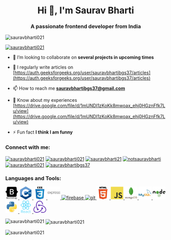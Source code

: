 <h1 align="center">Hi 👋, I'm Saurav Bharti</h1>
<h3 align="center">A passionate frontend developer from India</h3>

<p align="left"> <img src="https://komarev.com/ghpvc/?username=sauravbharti021&label=Profile%20views&color=0e75b6&style=flat" alt="sauravbharti021" /> </p>

<p align="left"> <a href="https://github.com/ryo-ma/github-profile-trophy"><img src="https://github-profile-trophy.vercel.app/?username=sauravbharti021" alt="sauravbharti021" /></a> </p>

- 👯 I’m looking to collaborate on **several projects in upcoming times**

- 📝 I regularly write articles on [https://auth.geeksforgeeks.org/user/sauravbhartibgs37/articles](https://auth.geeksforgeeks.org/user/sauravbhartibgs37/articles)

- 📫 How to reach me **sauravbhartibgs37@gmail.com**

- 📄 Know about my experiences [https://drive.google.com/file/d/1mUNDI1zKoKk8mwoax_ehj0HGznFfk7Lu/view](https://drive.google.com/file/d/1mUNDI1zKoKk8mwoax_ehj0HGznFfk7Lu/view)

- ⚡ Fun fact **I think I am funny**

<h3 align="left">Connect with me:</h3>
<p align="left">
<a href="https://twitter.com/sauravbharti021" target="blank"><img align="center" src="https://raw.githubusercontent.com/rahuldkjain/github-profile-readme-generator/master/src/images/icons/Social/twitter.svg" alt="sauravbharti021" height="30" width="40" /></a>
<a href="https://linkedin.com/in/sauravbharti021" target="blank"><img align="center" src="https://raw.githubusercontent.com/rahuldkjain/github-profile-readme-generator/master/src/images/icons/Social/linked-in-alt.svg" alt="sauravbharti021" height="30" width="40" /></a>
<a href="https://www.codechef.com/users/sauravbharti21" target="blank"><img align="center" src="https://cdn.jsdelivr.net/npm/simple-icons@3.1.0/icons/codechef.svg" alt="sauravbharti21" height="30" width="40" /></a>
<a href="https://codeforces.com/profile/notsauravbharti" target="blank"><img align="center" src="https://raw.githubusercontent.com/rahuldkjain/github-profile-readme-generator/master/src/images/icons/Social/codeforces.svg" alt="notsauravbharti" height="30" width="40" /></a>
<a href="https://www.leetcode.com/sauravbharti021" target="blank"><img align="center" src="https://raw.githubusercontent.com/rahuldkjain/github-profile-readme-generator/master/src/images/icons/Social/leet-code.svg" alt="sauravbharti021" height="30" width="40" /></a>
<a href="https://auth.geeksforgeeks.org/user/sauravbhartibgs37" target="blank"><img align="center" src="https://raw.githubusercontent.com/rahuldkjain/github-profile-readme-generator/master/src/images/icons/Social/geeks-for-geeks.svg" alt="sauravbhartibgs37" height="30" width="40" /></a>
</p>

<h3 align="left">Languages and Tools:</h3>
<p align="left"> <a href="https://getbootstrap.com" target="_blank" rel="noreferrer"> <img src="https://raw.githubusercontent.com/devicons/devicon/master/icons/bootstrap/bootstrap-plain-wordmark.svg" alt="bootstrap" width="40" height="40"/> </a> <a href="https://www.w3schools.com/cpp/" target="_blank" rel="noreferrer"> <img src="https://raw.githubusercontent.com/devicons/devicon/master/icons/cplusplus/cplusplus-original.svg" alt="cplusplus" width="40" height="40"/> </a> <a href="https://www.w3schools.com/css/" target="_blank" rel="noreferrer"> <img src="https://raw.githubusercontent.com/devicons/devicon/master/icons/css3/css3-original-wordmark.svg" alt="css3" width="40" height="40"/> </a> <a href="https://expressjs.com" target="_blank" rel="noreferrer"> <img src="https://raw.githubusercontent.com/devicons/devicon/master/icons/express/express-original-wordmark.svg" alt="express" width="40" height="40"/> </a> <a href="https://firebase.google.com/" target="_blank" rel="noreferrer"> <img src="https://www.vectorlogo.zone/logos/firebase/firebase-icon.svg" alt="firebase" width="40" height="40"/> </a> <a href="https://git-scm.com/" target="_blank" rel="noreferrer"> <img src="https://www.vectorlogo.zone/logos/git-scm/git-scm-icon.svg" alt="git" width="40" height="40"/> </a> <a href="https://www.w3.org/html/" target="_blank" rel="noreferrer"> <img src="https://raw.githubusercontent.com/devicons/devicon/master/icons/html5/html5-original-wordmark.svg" alt="html5" width="40" height="40"/> </a> <a href="https://developer.mozilla.org/en-US/docs/Web/JavaScript" target="_blank" rel="noreferrer"> <img src="https://raw.githubusercontent.com/devicons/devicon/master/icons/javascript/javascript-original.svg" alt="javascript" width="40" height="40"/> </a> <a href="https://www.mongodb.com/" target="_blank" rel="noreferrer"> <img src="https://raw.githubusercontent.com/devicons/devicon/master/icons/mongodb/mongodb-original-wordmark.svg" alt="mongodb" width="40" height="40"/> </a> <a href="https://www.mysql.com/" target="_blank" rel="noreferrer"> <img src="https://raw.githubusercontent.com/devicons/devicon/master/icons/mysql/mysql-original-wordmark.svg" alt="mysql" width="40" height="40"/> </a> <a href="https://nodejs.org" target="_blank" rel="noreferrer"> <img src="https://raw.githubusercontent.com/devicons/devicon/master/icons/nodejs/nodejs-original-wordmark.svg" alt="nodejs" width="40" height="40"/> </a> <a href="https://www.python.org" target="_blank" rel="noreferrer"> <img src="https://raw.githubusercontent.com/devicons/devicon/master/icons/python/python-original.svg" alt="python" width="40" height="40"/> </a> <a href="https://reactjs.org/" target="_blank" rel="noreferrer"> <img src="https://raw.githubusercontent.com/devicons/devicon/master/icons/react/react-original-wordmark.svg" alt="react" width="40" height="40"/> </a> <a href="https://redux.js.org" target="_blank" rel="noreferrer"> <img src="https://raw.githubusercontent.com/devicons/devicon/master/icons/redux/redux-original.svg" alt="redux" width="40" height="40"/> </a> </p>

<p><img align="left" src="https://github-readme-stats.vercel.app/api/top-langs?username=sauravbharti021&show_icons=true&locale=en&layout=compact" alt="sauravbharti021" /></p>

<p>&nbsp;<img align="center" src="https://github-readme-stats.vercel.app/api?username=sauravbharti021&show_icons=true&locale=en" alt="sauravbharti021" /></p>

<p><img align="center" src="https://github-readme-streak-stats.herokuapp.com/?user=sauravbharti021&" alt="sauravbharti021" /></p>
